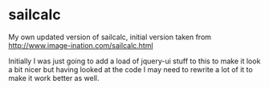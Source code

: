 sailcalc
========

My own updated version of sailcalc, initial version taken from http://www.image-ination.com/sailcalc.html

Initially I was just going to add a load of jquery-ui stuff to this to make it look a bit nicer but having
looked at the code I may need to rewrite a lot of it to make it work better as well.

